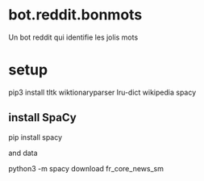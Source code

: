 # bot.reddit.bonmots
Un bot reddit qui identifie les jolis mots


# setup 

pip3 install tltk wiktionaryparser lru-dict wikipedia spacy


## install SpaCy

   pip install spacy 

and data 

   python3 -m spacy download fr_core_news_sm

